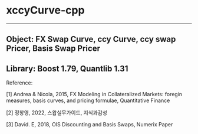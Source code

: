 # xccyCurve-cpp
---
Object: FX Swap Curve, ccy Curve, ccy swap Pricer, Basis Swap Pricer
---
Library: Boost 1.79, Quantlib 1.31
---
Reference:

[1] Andrea & Nicola, 2015, FX Modeling in Collateralized Markets: foregin measures, basis curves, and pricing formulae, Quantitative Finance


[2] 정창영, 2022, 스왑실무가이드, 지식과감성


[3] David. E, 2018, OIS Discounting and Basis Swaps, Numerix Paper
